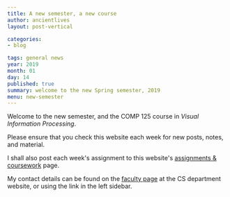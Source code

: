 ```yaml
---
title: A new semester, a new course
author: ancientlives
layout: post-vertical

categories:
- blog

tags: general news
year: 2019
month: 01
day: 14
published: true
summary: welcome to the new Spring semester, 2019
menu: new-semester
---
```


Welcome to the new semester, and the COMP 125 course in *Visual Information Processing*.

Please ensure that you check this website each week for new posts, notes, and material.

I shall also post each week's assignment to this website's [assignments & coursework](/assignments) page.

My contact details can be found on the [faculty page](http://www.luc.edu/cs/people/ftfaculty/haywardnicholas.shtml) at the CS department website, or using the link in the left sidebar.
